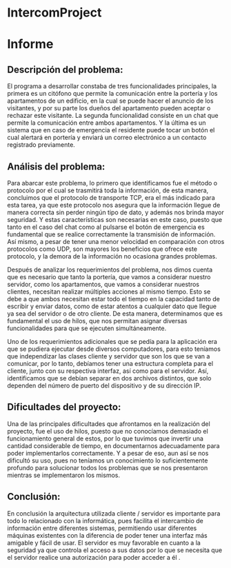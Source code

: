 # IntercomProject

# **Informe**

## **Descripción del problema:**

El programa a desarrollar constaba de tres funcionalidades principales, la primera es un citófono que permite la comunicación entre la portería y los apartamentos de un edificio, en la cual se puede hacer el anuncio de los visitantes, y por su parte los dueños del apartamento pueden aceptar o rechazar este visitante. La segunda funcionalidad consiste en un chat que permite la comunicación entre ambos apartamentos. Y la última es un sistema que en caso de emergencia el residente puede tocar un botón el cual alertará en portería y enviará un correo electrónico a un contacto registrado previamente.

## **Análisis del problema:**
Para abarcar este problema, lo primero que identificamos fue el método o protocolo por el cual se trasmitirá toda la información, de esta manera, concluimos que el protocolo de transporte TCP, era el más indicado para esta tarea, ya que este protocolo nos asegura que la información llegue de manera correcta sin perder ningún tipo de dato, y además nos brinda mayor seguridad. Y estas características son necesarias en este caso, puesto que tanto en el caso del chat como al pulsarse el botón de emergencia es fundamental que se realice correctamente la transmisión de información. Así mismo, a pesar de tener una menor velocidad en comparación con otros protocolos como UDP, son mayores los beneficios que ofrece este protocolo, y la demora de la información no ocasiona grandes problemas.

Después de analizar los requerimientos del problema, nos dimos cuenta que es necesario que tanto la portería, que vamos a considerar nuestro servidor, como los apartamentos, que vamos  a considerar nuestros clientes, necesitan realizar múltiples acciones al mismo tiempo. Esto se debe a que ambos necesitan estar todo el tiempo en la capacidad tanto de escribir y enviar datos, como de estar atentos a cualquier dato que llegue ya sea del servidor o de otro cliente. De esta manera, determinamos que es fundamental el uso de hilos, que nos permitan asignar diversas funcionalidades para que se ejecuten simultáneamente.

Uno de los requerimientos adicionales que se pedía para la aplicación era que se pudiera ejecutar desde diversos computadores, para esto teníamos que independizar las clases cliente y servidor que son los que se van a comunicar, por lo tanto, debíamos tener una estructura completa para el cliente, junto con su respectiva interfaz, así como para el servidor. Así, identificamos que se debían separar en dos archivos distintos, que solo dependen del número de puerto del dispositivo y de su dirección IP.       

## **Dificultades del proyecto:** 
Una de las principales dificultades que afrontamos en la realización del proyecto, fue el uso de hilos, puesto que no conocíamos demasiado el funcionamiento general de estos, por lo que tuvimos que invertir una cantidad considerable de tiempo, en documentarnos adecuadamente para poder implementarlos correctamente. Y a pesar de eso, aun así se nos dificultó su uso, pues no teníamos un conocimiento lo suficientemente profundo para solucionar todos los problemas que se nos presentaron mientras se implementaron los mismos. 




## **Conclusión:**
En conclusión la arquitectura utilizada cliente / servidor es importante para todo lo relacionado con la informática, pues facilita el intercambio de información entre diferentes sistemas, permitiendo usar diferentes máquinas existentes con la diferencia de poder tener una interfaz más amigable y fácil de usar. El servidor es muy favorable en cuanto a la seguridad ya que controla el acceso a sus datos por lo que se necesita que el servidor realice una  autorización para poder acceder a él .
